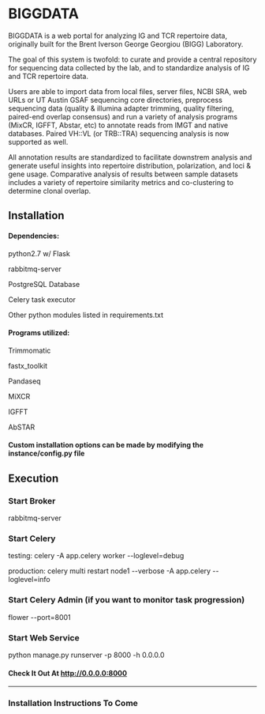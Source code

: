 # BIGGDATA 

BIGGDATA is a web portal for analyzing IG and TCR repertoire data, originally built for the Brent Iverson George Georgiou (BIGG) Laboratory. 

The goal of this system is twofold: to curate and provide a central repository for sequencing data collected by the lab, and to standardize analysis of IG and TCR repertoire data. 

Users are able to import data from local files, server files, NCBI SRA, web URLs or UT Austin GSAF sequencing core directories, preprocess sequencing data (quality & illumina adapter trimming, quality filtering, paired-end overlap consensus) and run a variety of analysis programs (MixCR, IGFFT, Abstar, etc) to annotate reads from IMGT and native databases. Paired VH::VL (or TRB::TRA) sequencing analysis is now supported as well. 

All annotation results are standardized to facilitate downstrem analysis and generate useful insights into repertoire distribution, polarization, and loci & gene usage. Comparative analysis of results between sample datasets includes a variety of repertoire similarity metrics and co-clustering to determine clonal overlap.  

####

## Installation 

#### Dependencies: 

  python2.7 w/ Flask
  
  rabbitmq-server 
  
  PostgreSQL Database 
  
  Celery task executor 
  
  Other python modules listed in requirements.txt 
  
  
  
#### Programs utilized: 

  Trimmomatic 
  
  fastx_toolkit 
  
  Pandaseq 
  
  MiXCR
  
  IGFFT 
  
  AbSTAR



#### Custom installation options can be made by modifying the instance/config.py file


## Execution 


### Start Broker 
rabbitmq-server

### Start Celery
testing: 
celery -A app.celery worker --loglevel=debug

production: 
celery multi restart node1 --verbose -A app.celery --loglevel=info

### Start Celery Admin (if you want to monitor task progression) 
flower --port=8001

### Start Web Service 
python manage.py runserver -p 8000 -h 0.0.0.0

#### Check It Out At http://0.0.0.0:8000


--------


### Installation Instructions To Come
